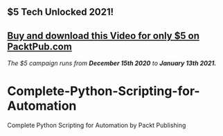 ## $5 Tech Unlocked 2021!
[Buy and download this Video for only $5 on PacktPub.com](https://www.packtpub.com/product/complete-python-scripting-for-automation-video/9781800203181)
-----
*The $5 campaign         runs from __December 15th 2020__ to __January 13th 2021.__*

# Complete-Python-Scripting-for-Automation
Complete Python Scripting for Automation by Packt Publishing
